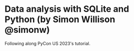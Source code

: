 #  Data analysis with SQLite and Python (by Simon Willison @simonw)

Following along PyCon US 2023's tutorial.

